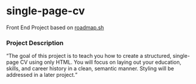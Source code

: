 # single-page-cv
Front End Project based on <a href="https://roadmap.sh/projects/single-page-cv">roadmap.sh</a>

<h3>Project Description</h3>
<q>The goal of this project is to teach you how to create a structured, single-page CV using only HTML. You will focus on laying out your education, skills, and career history in a clean, semantic manner. Styling will be addressed in a later project.</q>

